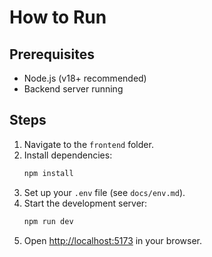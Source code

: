 # How to Run

## Prerequisites
- Node.js (v18+ recommended)
- Backend server running

## Steps
1. Navigate to the `frontend` folder.
2. Install dependencies:
   ```bash
   npm install
   ```
3. Set up your `.env` file (see `docs/env.md`).
4. Start the development server:
   ```bash
   npm run dev
   ```
5. Open [http://localhost:5173](http://localhost:5173) in your browser.